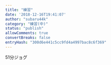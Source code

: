 ```yaml
---
title: "練習"
date: '2018-12-16T19:41:07'
author: "subaru44k"
category: "練習(中)"
status: "publish"
allowComments: true
convertBreaks: false
entryHash: "300d6e441c5cc9fd4a4997bac8c6f369"
---
```

51分ジョグ
